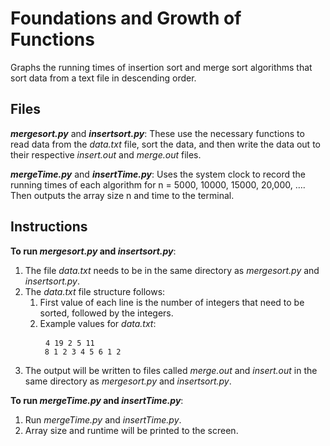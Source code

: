 # Foundations and Growth of Functions #

Graphs the running times of insertion sort and merge sort algorithms that sort data from a text file in descending order.

## Files ##

***mergesort.py*** and ***insertsort.py***: These use the necessary functions to read data from the *data.txt* file, sort the data, and then write the data out to their respective *insert.out* and *merge.out* files.

***mergeTime.py*** and ***insertTime.py***: Uses the system clock to record the running times of each algorithm for n = 5000, 10000, 15000, 20,000, …. Then outputs the array size n and time to the terminal.

## Instructions ##
**To run *mergesort.py* and *insertsort.py***:
1. The file *data.txt* needs to be in the same directory as *mergesort.py* and *insertsort.py*.
2. The *data.txt* file structure follows:
    1. First value of each line is the number of integers that need to be sorted, followed by the integers.
    2. Example values for *data.txt*:
        <pre>
        <code>4 19 2 5 11
        8 1 2 3 4 5 6 1 2</code></pre>
3. The output will be written to files called *merge.out* and *insert.out* in the same directory as *mergesort.py* and *insertsort.py*.

**To run *mergeTime.py* and *insertTime.py***:
1. Run *mergeTime.py* and *insertTime.py*.
2. Array size and runtime will be printed to the screen.
